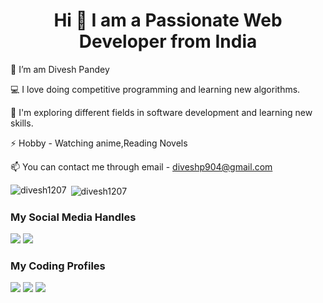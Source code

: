<h1 align="center">Hi 👋 I am a Passionate Web Developer from India</h1>

👋 I’m am Divesh Pandey

💻 I love doing competitive programming and learning new algorithms.

🌱 I'm exploring different fields in software development and learning new skills.

⚡ Hobby - Watching anime,Reading Novels

📫 You can contact me through email - diveshp904@gmail.com

<p><img align="left" src="https://github-readme-stats.vercel.app/api/top-langs?username=divesh1207&show_icons=true&locale=en&layout=compact" alt="divesh1207" /></p>

<p>&nbsp;<img align="center" src="https://github-readme-stats.vercel.app/api?username=divesh1207&show_icons=true&locale=en" alt="divesh1207" /></p>


### My Social Media Handles
[<img src="https://img.shields.io/badge/linkedin-%230077B5.svg?style=for-the-badge&logo=linkedin&logoColor=white" />](https://www.linkedin.com/in/divesh-pandey-161419218/)
[<img src="https://img.shields.io/badge/Twitter-%231DA1F2.svg?style=for-the-badge&logo=Twitter&logoColor=white" />](https://twitter.com/divesh1207)

### My Coding Profiles
[<img src="https://img.shields.io/badge/-LeetCode-FFA116?style=for-the-badge&logo=LeetCode&logoColor=black" />](https://leetcode.com/diveshp904/)
[<img src="https://img.shields.io/badge/GeeksforGeeks-298D46?style=for-the-badge&logo=geeksforgeeks&logoColor=white" />](https://auth.geeksforgeeks.org/user/divesh90j5)
[<img src="https://img.shields.io/badge/CodeChef-%23964B00.svg?style=for-the-badge&logo=CodeChef&logoColor=white" />](https://www.codechef.com/users/divesh_1207)



